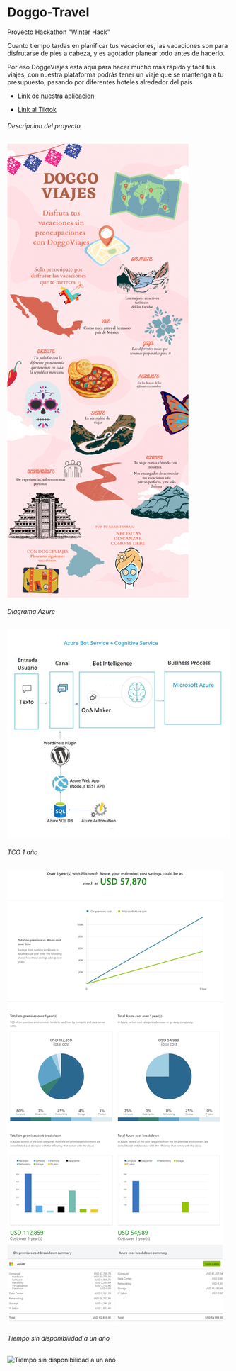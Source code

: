 # Doggo-Travel
Proyecto Hackathon "Winter Hack" 

Cuanto tiempo tardas en planificar tus vacaciones, las vacaciones son para disfrutarse de pies a cabeza, y es agotador planear todo antes de hacerlo. 

Por eso DoggeViajes esta aquí para hacer mucho mas rápido y fácil tus viajes, con nuestra plataforma podrás tener un viaje que se mantenga a tu presupuesto, pasando por diferentes hoteles alrededor del país   


- [Link de nuestra aplicacion](https://doggoviajes.azurewebsites.net/bot/)

- [Link al Tiktok](https://www.tiktok.com/@guardierkevin/video/7043593977848679685)

###### Descripcion del proyecto
![Descripcion del proyecto](https://github.com/Ange1D/Doggo-Travel/blob/main/imagenes/DoggoViajes.png)

###### Diagrama Azure
![Diagrama Azure](https://github.com/Ange1D/Doggo-Travel/blob/main/imagenes/diagrama%20azure.JPG)

###### TCO 1 año
![TCO 1 año](https://github.com/Ange1D/Doggo-Travel/blob/main/imagenes/MicrosoftTeams-image%20(2).png)

###### Tiempo sin disponibilidad a un año
![Tiempo sin disponibilidad a un año](https://github.com/Ange1D/Doggo-Travel/blob/main/imagenes/MicrosoftTeams-image%20(3).png)



